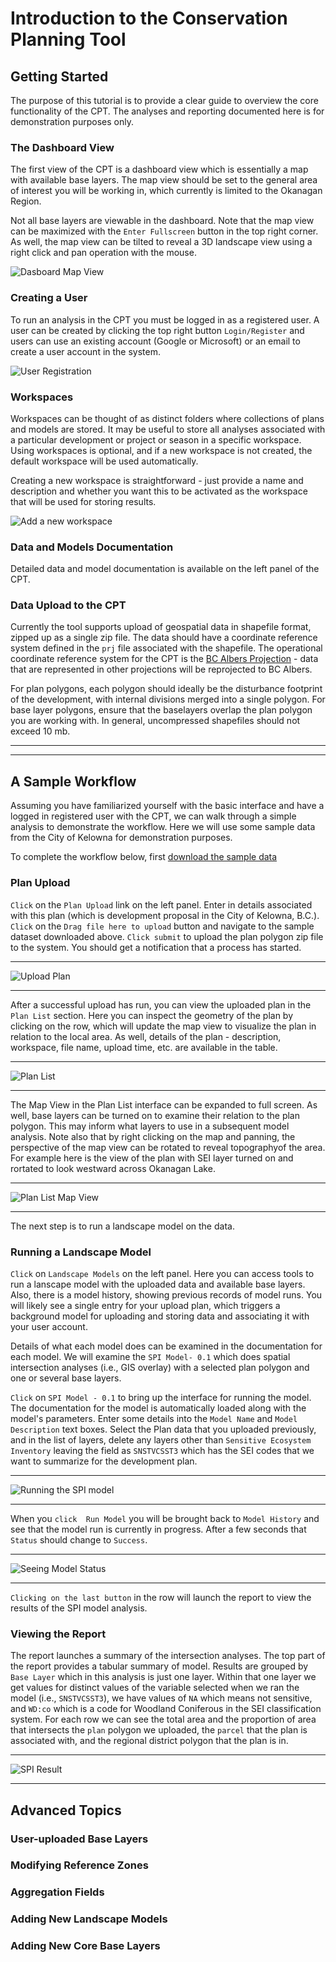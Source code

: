 # Introduction to the Conservation Planning Tool

## Getting Started
The purpose of this tutorial is to provide a clear guide to overview the core functionality of the CPT. The analyses and reporting documented here is for demonstration purposes only.

### The Dashboard View
The first view of the CPT is a dashboard view which is essentially a map with available base layers. The map view should be set to the general area of interest you will be working in, which currently is limited to the Okanagan Region.

Not all base layers are viewable in the dashboard. Note that the map view can be maximized with the `Enter Fullscreen`  button in the top right corner. As well, the map view can be tilted to reveal a 3D landscape view using a right click and pan operation with the mouse. 

![Dasboard Map View](https://github.com/am2222/landscape-profiles-docs/blob/main/img/dashboard_view.png?raw=true)

### Creating a User 
To run an analysis in the CPT you must be logged in as a registered user. A user can be created by clicking the top right button `Login/Register`  and users can use an existing account (Google or Microsoft) or an email to create a user account in the system.

![User Registration](https://github.com/am2222/landscape-profiles-docs/blob/main/img/screenshot_registerbutton.png?raw=true)

### Workspaces
Workspaces can be thought of as distinct folders where collections of plans and models are stored. It may be useful to store all analyses associated with a particular development or project or season in a specific workspace. Using workspaces is optional, and if a new workspace is not created, the default workspace will be used automatically. 

Creating a new workspace is straightforward - just provide a name and description and whether you want this to be activated as the workspace that will be used for storing results.

![Add a  new workspace](https://github.com/am2222/landscape-profiles-docs/blob/main/img/add_workspace.png?raw=true)


### Data and Models Documentation
Detailed data and model documentation is available on the left panel of the CPT.

### Data Upload to the CPT
Currently the tool supports upload of geospatial data in shapefile format, zipped up as a single zip file. The data should have a coordinate reference system defined in the `prj` file associated with the shapefile. The operational coordinate reference system for the CPT is the [BC Albers Projection](https://epsg.io/3005) - data that are represented in other projections will be reprojected to BC Albers. 

For plan polygons, each polygon should ideally be the disturbance footprint of the development, with internal divisions merged into a single polygon. For base layer polygons, ensure that the baselayers overlap the plan polygon you are working with. In general, uncompressed shapefiles should not exceed 10 mb.

<hr>
<hr>

## A Sample Workflow
Assuming you have familiarized yourself with the basic interface and have a logged in registered user with the CPT, we can walk through a simple analysis to demonstrate the workflow. Here we will use some sample data from the City of Kelowna for demonstration purposes.

To complete the workflow below, first [download the sample data](https://github.com/am2222/landscape-profiles-docs/blob/main/files/limit_of_disturbance.zip?raw=true)

### Plan Upload
`Click` on the `Plan Upload` link on the left panel. Enter in details associated with this plan (which is development proposal in the City of Kelowna, B.C.). `Click` on the `Drag file here to upload` button and navigate to the sample dataset downloaded above. `Click submit` to upload the plan polygon zip file to the system. You should get a notification that a process has started.

***

![Upload Plan](https://github.com/am2222/landscape-profiles-docs/blob/main/img/submit_plan.png?raw=true)

***

After a successful upload has run, you can view the uploaded plan in the `Plan List` section. Here you can inspect the geometry of the plan by clicking on the row, which will update the map view to visualize the plan in relation to the local area. As well, details of the plan - description, workspace, file name, upload time, etc. are available in the table. 

***

![Plan List](https://github.com/am2222/landscape-profiles-docs/blob/main/img/plan_list.png?raw=true)

***

The Map View in the Plan List interface can be expanded to full screen. As well, base layers can be turned on to examine their relation to the plan polygon. This may inform what layers to use in a subsequent model analysis. Note also that by right clicking on the map and panning, the perspective of the map view can be rotated to reveal topographyof the area. For example here is the view of the plan with SEI layer turned on and rortated to look westward across Okanagan Lake.

***

![Plan List Map View](https://github.com/am2222/landscape-profiles-docs/blob/main/img/view_west.png?raw=true)

***

The next step is to run a landscape model on the data.

### Running a Landscape Model
`Click` on `Landscape Models` on the left panel. Here you can access tools to run a lanscape model with the uploaded data and available base layers. Also, there is a model history, showing previous records of model runs. You will likely see a single entry for your upload plan, which triggers a background model for uploading and storing data and associating it with your user account. 

Details of what each model does can be examined in the documentation for each model. We will examine the `SPI Model- 0.1` which does spatial intersection analyses (i.e., GIS overlay) with a selected plan polygon and one or several base layers.

`Click` on `SPI Model - 0.1` to bring up the interface for running the model. The documentation for the model is automatically loaded along with the model's parameters. Enter some details into the `Model Name` and `Model Description` text boxes. Select the Plan data that you uploaded previously, and in the list of layers, delete any layers other than `Sensitive Ecosystem Inventory` leaving the field as `SNSTVCSST3` which has the SEI codes that we want to summarize for the development plan.

***

![Running the SPI model](https://github.com/am2222/landscape-profiles-docs/blob/main/img/model_run.png?raw=true)

***

When you `click  Run Model` you will be brought back to `Model History` and see that the model run is currently in progress. After a few seconds that `Status` should change to `Success`.

***

![Seeing Model Status](https://github.com/am2222/landscape-profiles-docs/blob/main/img/model_result.png?raw=true)

***

`Clicking on the last button` in the row will launch the report to view the results of the SPI model analysis.

### Viewing the Report
The report launches a summary of the intersection analyses. The top part of the report provides a tabular summary of model. Results are grouped by `Base Layer` which in this analysis is just one layer. Within that one layer we get values for distinct values of the variable selected when we ran the model (i.e., `SNSTVCSST3`), we have values of `NA` which means not sensitive, and `WD:co` which is a code for Woodland Coniferous in the SEI classification system. For each row we can see the total area and the proportion of area that intersects the `plan` polygon we uploaded, the `parcel` that the plan is associated with, and the regional district polygon that the plan is in. 

***

![SPI Result](https://github.com/am2222/landscape-profiles-docs/blob/main/img/spi_result.png?raw=true)

***

## Advanced Topics

### User-uploaded Base Layers

### Modifying Reference Zones

### Aggregation Fields

### Adding New Landscape Models

### Adding New Core Base Layers